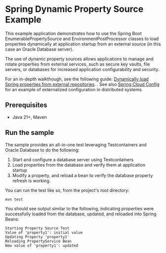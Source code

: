 # Spring Dynamic Property Source Example

This example application demonstrates how to use the Spring Boot EnumerablePropertySource and EnvironmentPostProcessor classes to load properties dynamically at application startup from an external source (in this case an Oracle Database server).

The use of dynamic property sources allows applications to manage and rotate properties from external services, such as secure key vaults, file servers, or databases for increased application configurability and security. 

For an in-depth walkthough, see the following guide: [Dynamically load Spring properties from external repositories](https://andersswanson.dev/2025/05/29/dynamically-load-spring-properties-from-external-repositories/).
. See also [Spring Cloud Config](https://docs.spring.io/spring-cloud-config/docs/current/reference/html/) for an example of externalized configuration in distributed systems.

## Prerequisites

- Java 21+, Maven

## Run the sample

The sample provides an all-in-one test leveraging Testcontainers and Oracle Database to do the following: 

1. Start and configure a database server using Testcontainers
2. Load properties from the database and verify them at application startup
3. Modify a property, and reload a bean to verify the database property refresh is working.

You can run the test like so, from the project's root directory:

`mvn test`

You should see output similar to the following, indicating properties were successfully loaded from the database, updated, and reloaded into Spring Beans:

```
Starting Property Source Test
Value of 'property1': initial value
Updating Property 'property1'
Reloading PropertyService Bean
New value of 'property1': updated
```
